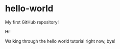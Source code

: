 # hello-world
My first GitHub repository!

Hi!

Walking through the hello world tutorial right now, bye!
